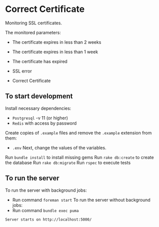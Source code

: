 # Correct Certificate

Monitoring SSL certificates.

The monitored parameters:

* The certificate expires in less than 2 weeks

* The certificate expires in less than 1 week

* The certificate has expired

* SSL error

* Correct Certificate

## To start development

Install necessary dependencies:
* `Postgresql` -v 11 (or higher)
* `Redis` with access by password

Create copies of `.example` files and remove the `.example` extension from them:
* `.env`
Next, change the values of the variables.

Run `bundle install` to install missing gems
Run `rake db:create` to create the database
Run `rake db:migrate`
Run `rspec` to execute tests

## To run the server
To run the server with background jobs:
* Run command `foreman start`
To run the server without background jobs:
* Run command `bundle exec puma`

`Server starts on http://localhost:5000/`

